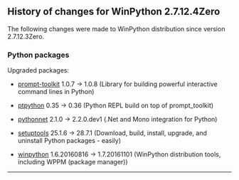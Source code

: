 ﻿## History of changes for WinPython 2.7.12.4Zero

The following changes were made to WinPython distribution since version 2.7.12.3Zero.

### Python packages

Upgraded packages:

  * [prompt-toolkit](http://pypi.python.org/pypi/prompt-toolkit) 1.0.7 → 1.0.8 (Library for building powerful interactive command lines in Python)
  * [ptpython](http://pypi.python.org/pypi/ptpython) 0.35 → 0.36 (Python REPL build on top of prompt_toolkit)
  * [pythonnet](http://pypi.python.org/pypi/pythonnet) 2.1.0 → 2.2.0.dev1 (.Net and Mono integration for Python)
  * [setuptools](http://pypi.python.org/pypi/setuptools) 25.1.6 → 28.7.1 (Download, build, install, upgrade, and uninstall Python packages - easily)
  * [winpython](http://winpython.github.io/) 1.6.20160816 → 1.7.20161101 (WinPython distribution tools, including WPPM (package manager))

* * *
